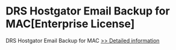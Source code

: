 # DRS Hostgator Email Backup for MAC[Enterprise License]
DRS Hostgator Email Backup for MAC
[>> Detailed information](https://secure.shareit.com/shareit/product.html?productid=301004941&affiliateid=200057808)